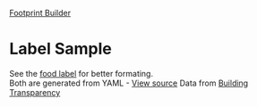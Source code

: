 [Footprint Builder](/io/template/)
# Label Sample
See the [food label](/data-commons/docs/food/) for better formating.  
Both are generated from YAML - [View source](https://github.com/ModelEarth/io/blob/main/template/product/product-nodashes.yaml)
Data from [Building Transparency](/OpenFootprint/products/)